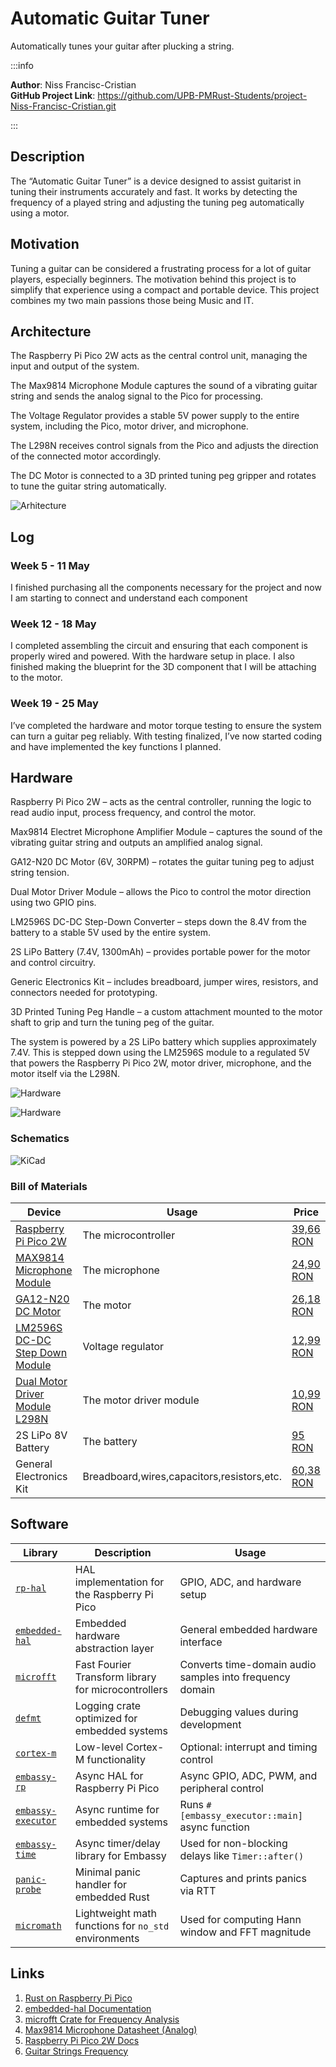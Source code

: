 # Automatic Guitar Tuner

Automatically tunes your guitar after plucking a string.

:::info

**Author**: Niss Francisc-Cristian \
**GitHub Project Link**: https://github.com/UPB-PMRust-Students/project-Niss-Francisc-Cristian.git

:::

## Description

The “Automatic Guitar Tuner” is a device designed to assist guitarist in tuning their instruments accurately and fast. It works by detecting the frequency of a played string and adjusting the tuning peg automatically using a motor.

## Motivation

Tuning a guitar can be considered a frustrating process for a lot of guitar players, especially beginners. The motivation behind this project is to simplify that experience using a compact and portable device. This project combines my two main passions those being Music and IT.

## Architecture 

The Raspberry Pi Pico 2W acts as the central control unit, managing the input and output of the system.

The Max9814 Microphone Module captures the sound of a vibrating guitar string and sends the analog signal to the Pico for processing.

The Voltage Regulator provides a stable 5V power supply to the entire system, including the Pico, motor driver, and microphone.

The L298N receives control signals from the Pico and adjusts the direction of the connected motor accordingly.

The DC Motor is connected to a 3D printed tuning peg gripper and rotates to tune the guitar string automatically.

![Arhitecture](arhitecture.webp)

## Log

### Week 5 - 11 May
I finished purchasing all the components necessary for the project and now I am starting to connect and understand each component
### Week 12 - 18 May
I completed assembling the circuit and ensuring that each component is properly wired and powered. With the hardware setup in place. I also finished making the blueprint for the 3D component that I will be attaching to the motor.
### Week 19 - 25 May
I’ve completed the hardware and motor torque testing to ensure the system can turn a guitar peg reliably. With testing finalized, I’ve now started coding and have implemented the key functions I planned.
## Hardware

Raspberry Pi Pico 2W – acts as the central controller, running the logic to read audio input, process frequency, and control the motor.

Max9814 Electret Microphone Amplifier Module – captures the sound of the vibrating guitar string and outputs an amplified analog signal.

GA12-N20 DC Motor (6V, 30RPM) – rotates the guitar tuning peg to adjust string tension.

Dual Motor Driver Module – allows the Pico to control the motor direction using two GPIO pins.

LM2596S DC-DC Step-Down Converter – steps down the 8.4V from the battery to a stable 5V used by the entire system.

2S LiPo Battery (7.4V, 1300mAh) – provides portable power for the motor and control circuitry.

Generic Electronics Kit – includes breadboard, jumper wires, resistors, and connectors needed for prototyping.

3D Printed Tuning Peg Handle – a custom attachment mounted to the motor shaft to grip and turn the tuning peg of the guitar.

The system is powered by a 2S LiPo battery which supplies approximately 7.4V. This is stepped down using the LM2596S module to a regulated 5V that powers the Raspberry Pi Pico 2W, motor driver, microphone, and the motor itself via the L298N.

![Hardware](hardware.webp)

![Hardware](hardware.webp)

### Schematics

![KiCad](kicad.svg)

### Bill of Materials


| Device | Usage | Price |
|--------|--------|-------|
| [Raspberry Pi Pico 2W](https://www.raspberrypi.com/documentation/microcontrollers/raspberry-pi-pico.html) | The microcontroller | [39,66 RON](https://www.optimusdigital.ro/en/raspberry-pi-boards/13327-raspberry-pi-pico-2-w.html) |
| [MAX9814 Microphone Module](https://www.analog.com/media/en/technical-documentation/data-sheets/max9814.pdf) | The microphone | [24,90 RON](https://ardushop.ro/ro/module/717-modul-amplificator-microfon-cu-agc-max9814-6427854009111.html) |
| [GA12-N20 DC Motor](https://www.handsontec.com/dataspecs/GA12-N20.pdf)| The motor | [26,18 RON](https://www.emag.ro/micro-motor-cu-reductie-dc-6v-30rpm-ga12-n20-ai1083/pd/DVWFTFMBM/) |
| [LM2596S DC-DC Step Down Module](https://www.ti.com/lit/ds/symlink/lm2596.pdf) | Voltage regulator | [12,99 RON](https://www.optimusdigital.ro/en/adjustable-step-down-power-supplies/1108-lm2596hv-dc-dc-step-down-module.html) |
| [Dual Motor Driver Module L298N](https://www.handsontec.com/dataspecs/L298N%20Motor%20Driver.pdf) | The motor driver module | [10,99 RON](https://www.optimusdigital.ro/ro/drivere-de-motoare-cu-perii/145-driver-de-motoare-dual-l298n.html) |
| 2S LiPo 8V Battery | The battery | [95 RON](https://www.emag.ro/acumulator-lipo-gens-ace-g-tech-soaring-7-4-v-2200-ma-30c-xt60-2s2200p30/pd/DD3GY7YBM/) |
| General Electronics Kit | Breadboard,wires,capacitors,resistors,etc. | [60,38 RON](https://www.emag.ro/set-componente-electronice-breadboard-830-puncte-led-uri-compatibil-arduino-si-raspberry-pi-zz00044/pd/DRXG4XYBM/) |

## Software

| Library | Description | Usage |
|---------|-------------|-------|
| [`rp-hal`](https://docs.rs/rp-hal/latest/rp_pico/) | HAL implementation for the Raspberry Pi Pico | GPIO, ADC, and hardware setup |
| [`embedded-hal`](https://docs.rs/embedded-hal/latest/embedded_hal/) | Embedded hardware abstraction layer | General embedded hardware interface |
| [`microfft`](https://docs.rs/microfft/latest/microfft/) | Fast Fourier Transform library for microcontrollers | Converts time-domain audio samples into frequency domain |
| [`defmt`](https://docs.rs/defmt/latest/defmt/) | Logging crate optimized for embedded systems | Debugging values during development |
| [`cortex-m`](https://docs.rs/cortex-m/latest/cortex_m/) | Low-level Cortex-M functionality | Optional: interrupt and timing control |
| [`embassy-rp`](https://docs.rs/embassy-rp/latest/embassy_rp/) | Async HAL for Raspberry Pi Pico | Async GPIO, ADC, PWM, and peripheral control |
| [`embassy-executor`](https://docs.rs/embassy-executor/latest/embassy_executor/) | Async runtime for embedded systems | Runs `#[embassy_executor::main]` async function |
| [`embassy-time`](https://docs.rs/embassy-time/latest/embassy_time/) | Async timer/delay library for Embassy | Used for non-blocking delays like `Timer::after()` |
| [`panic-probe`](https://docs.rs/panic-probe/latest/panic_probe/) | Minimal panic handler for embedded Rust | Captures and prints panics via RTT |
| [`micromath`](https://docs.rs/micromath/latest/micromath/) | Lightweight math functions for `no_std` environments | Used for computing Hann window and FFT magnitude |


## Links

1. [Rust on Raspberry Pi Pico](https://docs.rust-embedded.org/rust-on-embedded/index.html)
2. [embedded-hal Documentation](https://docs.rs/embedded-hal/latest/embedded_hal/)
3. [microfft Crate for Frequency Analysis](https://docs.rs/microfft/latest/microfft/)
4. [Max9814 Microphone Datasheet (Analog)](https://www.analog.com/media/en/technical-documentation/data-sheets/max9814.pdf)
5. [Raspberry Pi Pico 2W Docs](https://www.raspberrypi.com/documentation/microcontrollers/raspberry-pi-pico.html)
6. [Guitar Strings Frequency](https://fretsuccess.com/what-are-the-guitar-string-frequencies)




